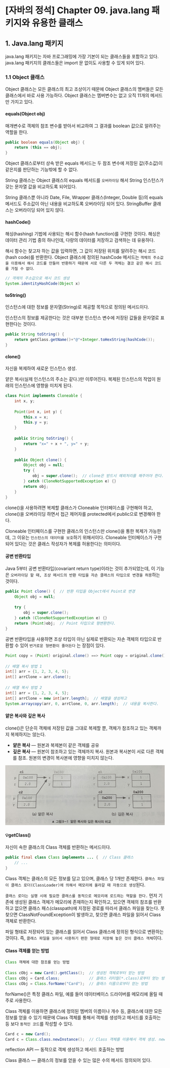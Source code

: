 # [자바의 정석] Chapter 09. java.lang 패키지와 유용한 클래스

## 1. Java.lang 패키지

java.lang 패키지는 자바 프로그래밍에 가장 기본이 되는 클래스들을 포함하고 있다. java.lang 패키지의 클래스들은 import 문 없이도 사용할 수 있게 되어 있다.

### 1.1 Object 클래스

Object 클래스는 모든 클래스의 최고 조상이기 때문에 Object 클래스의 멤버들은 모든 클래스에서 바로 사용 가능하다. Object 클래스는 멤버변수는 없고 오직 11개의 메서드만 가지고 있다.

#### equals(Object obj)

매개변수로 객체의 참조 변수를 받아서 비교하여 그 결과를 boolean 값으로 알려주는 역할을 한다.

```java
public boolean equals(Object obj) {
	return (this == obj);
}
```

Object 클래스로부터 상속 받은 equals 메서드는 두 참조 변수에 저장된 값(주소값)이 같은지를 판단하는 기능밖에 할 수 없다.

String 클래스는 Object 클래스의 equals 메서드를 `오버라이딩` 해서 String 인스턴스가 갖는 문자열 값을 비교하도록 되어있다.

String 클래스뿐 아니라 Date, File, Wrapper 클래스(Integer, Double 등)의 equals 메서드도 주소값이 아닌 내용을 비교하도록 오버라이딩 되어 있다. StringBuffer 클래스는 오버라이딩 되어 있지 않다.

#### hashCode()

해싱(hashing) 기법에 사용되는 해시 함수(hash function)를 구현한 것이다. 해싱은 데이터 관리 기법 중의 하나인데, 다량의 데이터를 저장하고 검색하는 데 유용하다.

해시 함수는 찾고자 하는 값을 입력하면, 그 값이 저장된 위치를 알려주는 해시 코드(hash code)를 반환한다. Object 클래스에 정의된 hashCode 메서드는 `객체의 주소값을 이용해서 해시 코드를 만들어 반환하기 때문에 서로 다른 두 객체는 결코 같은 해시 코드를 가질 수 없다`.

```java 
// 객체의 주소값으로 해시 코드 생성
System.identityHashCode(Object x)
```

#### toString()

인스턴스에 대한 정보를 문자열(String)로 제공할 목적으로 정의된 메서드이다.

인스턴스의 정보를 제공한다는 것은 대부분 인스턴스 변수에 저장된 값들을 문자열로 표현한다는 것이다.

```java
public String toString() {
	return getClass.getName()+"@"+Integer.toHexString(hashCode());
}
```

#### clone()

자신을 복제하여 새로운 인스턴스 생성.

얕은 복사(실제 인스턴스의 주소는 같다.)만 이루어진다. 복제된 인스턴스의 작업이 원래의 인스턴스에 영향을 미치게 된다.

```java 
class Point implements Cloneable {
	int x, y;

	Point(int x, int y) {
		this.x = x;
		this.y = y;
	}

	public String toString() {
		return "x=" + x + ", y=" + y;
	}

	public Object clone() {
		Object obj = null;
		try {
			obj = super.clone();  // clone은 받드시 예외처리를 해주어야 한다.
		} catch (CloneNotSupportedException e) {}
		return obj;
	}
}
```

clone()을 사용하려면 복제할 클래스가 Cloneable 인터페이스를 구현해야 하고, clone()을 오버라이딩 하면서 접근 제어자를 protected에서 public으로 변경해야 한다.

Cloneable 인터페이스를 구현한 클래스의 인스턴스만 clone()을 통한 복제가 가능한데, 그 이유는 `인스턴스의 데이터를 보호`하기 위해서이다. Cloneable 인터페이스가 구현되어 있다는 것은 클래스 작성자가 복제를 허용한다는 의미이다.

#### 공변 반환타입

Java 5부터 공변 반환타입(covariant return type)이라는 것이 추가되었는데, 이 기능은 `오버라이딩 할 때, 조상 메서드의 반환 타입을 자손 클래스의 타입으로 변경을 허용`하는 것이다.

```java
public Point clone() {  // 반환 타입을 Object에서 Point로 변경
	Object obj = null;

	try {
		obj = super.clone();
	} catch (CloneNotSupportedException e) {}
	return (Point)obj;  // Point 타입으로 형변환한다.
}
```

공변 반환타입을 사용하면 조상 타입이 아닌 실제로 반환되는 자손 객체의 타입으로 반환할 수 있어 `번거로운 형변환이 줄어든다` 는 장점이 있다.

```java
Point copy = (Point) original.clone() ==> Point copy = original.clone();

// 배열 복사 방법 1
int[] arr = {1, 2, 3, 4, 5};
int[] arrClone = arr.clone();

// 배열 복사 방법 2 
int[] arr = {1, 2, 3, 4, 5};
int[] arrClone = new int[arr.length];  // 배열을 생성하고
System.arraycopy(arr, 0, arrClone, 0, arr.length);  // 내용을 복사한다.
```

#### 얕은 복사와 깊은 복사

clone()은 단순히 객체에 저장된 값을 그대로 복제할 뿐, 객체가 참조하고 있는 객체까지 복제하지는 않는다.

- **얕은 복사** — 원본과 복제본이 같은 객체를 공유
- **깊은 복사** — 원본이 참조하고 있는 객체까지 복사. 원본과 복사본이 서로 다른 객체를 참조. 원본의 변경이 복사본에 영향을 미치지 않는다.

![얕은 복사와 깊은 복사](../../assets/003-shallow-n-deep-copy.png)

#### 💡getClass()

자신이 속한 클래스의 Class 객체를 반환하는 메서드이다.

```java
public final class Class implements ... {  // Class 클래스
	// ...
}
```

Class 객체는 클래스의 모든 정보를 담고 있으며, 클래스 당 1개만 존재한다. `클래스 파일이 클래스 로더(ClassLoader)에 의해서 메모리에 올라갈 때 자동으로 생성`된다.

`클래스 로더는 실행 시에 필요한 클래스를 동적으로 메모리에 로드하는 역할을 한다.` 먼저 기존에 생성된 클래스 객체가 메모리에 존재하는지 확인하고, 있으면 객체의 참조를 반환하고 없으면 클래스 패스(classpath)에 지정된 경로를 따라서 클래스 파일을 찾는다. 못 찾으면 ClassNotFoundException이 발생하고, 찾으면 클래스 파일을 읽어서 Class 객체로 반환한다.

파일 형태로 저장되어 있는 클래스를 읽어서 Class 클래스에 정의된 형식으로 변환하는 것이다. 즉, `클래스 파일을 읽어서 사용하기 편한 형태로 저장해 놓은 것이 클래스 객체`이다.

#### Class 객체를 얻는 방법

```java
Class 객체에 대한 참조를 얻는 방법

Class cObj = new Card().getClass();  // 생성된 객체로부터 얻는 방법
Class cObj = Card.class;             // 클래스 리터럴(*.class)로부터 얻는 방법
Class cObj = Class.forName("Card");  // 클래스 이름으로부터 얻는 방법
```

forName()은 특정 클래스 파일, 예를 들어 데이터베이스 드라이버를 메모리에 올릴 때 주로 사용한다.

Class 객체를 이용하면 클래스에 정의된 멤버의 이름이나 개수 등, 클래스에 대한 모든 정보를 얻을 수 있기 때문에 Class 객체를 통해서 객체를 생성하고 메서드를 호출하는 등 보다 `동적인 코드`를 작성할 수 있다.

```java
Card c = new Card();
Card c = Class.class.newInstance();  // Class 객체를 이용해서 객체 생성. newInstance()는 InstantiationException이 발생할 수 있다.
```

reflection API — 동적으로 객체 생성하고 메서드 호출하는 방법

Class 클래스 — 클래스의 정보를 얻을 수 있는 많은 수의 메서드 정의되어 있다.
